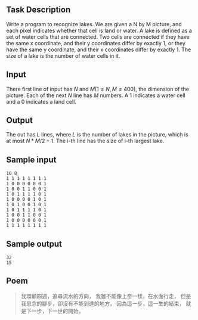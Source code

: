 ## Task Description ##

Write a program to recognize lakes. We are given a N by M picture, and each pixel indicates whether that cell is land or water. A lake is defined as a set of water cells that are connected. Two cells are connected if they have the same x coordinate, and their y coordinates differ by exactly 1, or they have the same y coordinate, and their x coordinates differ by exactly 1. The size of a lake is the number of water cells in it.

## Input ##

There first line of input has $N$ and $M$($1 \le N, M \le 400$), the dimension of the picture. Each of the next $N$ line has $M$ numbers. A 1 indicates a water cell and a 0 indicates a land cell.
## Output ##

The out has $L$ lines, where $L$ is the number of lakes in the picture, which is at most $N \ast M / 2 + 1$. The i-th line has the size of i-th largest lake.

## Sample input ##
```
10 8
1 1 1 1 1 1 1 1
1 0 0 0 0 0 0 1
1 0 0 1 1 0 0 1
1 0 1 1 1 1 0 1
1 0 0 0 0 1 0 1
1 0 1 0 0 1 0 1
1 0 1 1 1 1 0 1
1 0 0 1 1 0 0 1
1 0 0 0 0 0 0 1
1 1 1 1 1 1 1 1
```

## Sample output ##
```
32
15
```

## Poem ##

> 我環顧四週，追尋流水的方向，
> 我雖不能像上帝一樣，在水面行走，
> 但是我思念的腳步，卻沒有不能到達的地方，
> 因為這一步，這一生的結束，
> 就是下一步，下一世的開始。